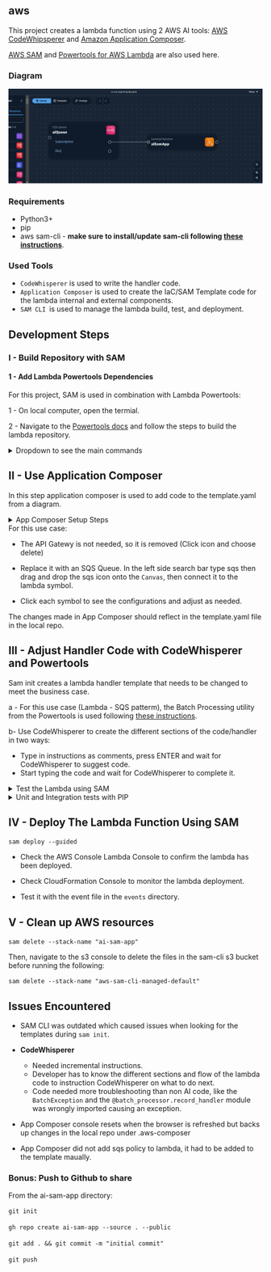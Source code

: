 ## aws

This project creates a lambda function using 2 AWS AI tools: [AWS CodeWhipsperer](https://docs.aws.amazon.com/codewhisperer/latest/userguide/what-is-cwspr.html) and [Amazon Application Composer](https://aws.amazon.com/application-composer/).

[AWS SAM](https://docs.aws.amazon.com/serverless-application-model/latest/developerguide/what-is-sam.html) and [Powertools for AWS Lambda](https://docs.powertools.aws.dev/lambda/python/latest/) are also used here.

### Diagram

![image](ai-sam-app.png)

### Requirements
- Python3+
- pip
- aws sam-cli - **make sure to install/update sam-cli following [these instructions](https://docs.aws.amazon.com/serverless-application-model/latest/developerguide/install-sam-cli.html#install-sam-cli-instructions)**.

### Used Tools
- `CodeWhisperer` is used to write the handler code.
- `Application Composer` is used to create the IaC/SAM Template code for the lambda internal and external components.
- `SAM CLI `is used to manage the lambda build, test, and deployment.

## Development Steps

### I - Build Repository with SAM
#### 1 - Add Lambda Powertools Dependencies
For this project, SAM is used in combination with Lambda Powertools:

1 - On local computer, open the termial.

2 - Navigate to the [Powertools docs](https://docs.powertools.aws.dev/lambda/python/latest/#quick-getting-started) and follow the steps to build the lambda repository.

<details>
<summary>Dropdown to see the main commands</summary>
<br>    

```
pip install "aws-lambda-powertools
```
```
pip install "aws-lambda-powertools[aws-sdk]
```
```
sam init --app-template hello-world-powertools-python --name sam-app --package-type Zip --runtime python3.11 --no-tracing
```
The above comands will build the repo with all the needed files and directories.
</details>

## II - Use Application Composer
In this step application composer is used to add code to the template.yaml from a diagram.
<details>
<summary>App Composer Setup Steps</summary>
<br>
a - Go to the Application Composer console in AWS 

b - Choose `Create New Project`

c - Go through the tutorial or skip it

d - In the top right corner, go to Menu -> Project Folder -> Choose the folder where SAM created the template. 

The template diagram should now be visible in the `Canvas` section of App Composer.
</details>
For this use case: 

- The API Gatewy is not needed, so it is removed (Click icon and choose delete)

- Replace it with an SQS Queue. In the left side search bar type sqs then drag and drop the sqs icon onto the `Canvas`, then connect it to the lambda symbol.

- Click each symbol to see the configurations and adjust as needed.

The changes made in App Composer should reflect in the template.yaml file in the local repo.

## III - Adjust Handler Code with CodeWhisperer and Powertools
Sam init creates a lambda handler template that needs to be changed to meet the business case.

a - For this use case (Lambda - SQS patterm), the Batch Processing utility from the Powertools is used following [these instructions](https://docs.powertools.aws.dev/lambda/python/latest/utilities/batch/#getting-started).

b- Use CodeWhisperer to create the different sections of the code/handler in two ways:
  - Type in instructions as comments, press ENTER and wait for CodeWhisperer to suggest code.
  - Start typing the code and wait for CodeWhisperer to complete it.

<details>

<summary>Test the Lambda using SAM</summary>
<br>

```
sam build
```

```
sam local invoke -e events/pokemon.json 
```
</details>

<details>
<summary>Unit and Integration tests with PIP</summary>
<br>

```bash
pip install -r tests/requirements.txt --user
# unit test
python -m pytest tests/unit -v

AWS_SAM_STACK_NAME="ai-sam-app" 
python -m pytest tests/integration -v
```
</details>

## IV - Deploy The Lambda Function Using SAM

```
sam deploy --guided
```
- Check the AWS Console Lambda Console to confirm the lambda has been deployed.

- Check CloudFormation Console to monitor the lambda deployment.

- Test it with the event file in the `events` directory.

## V - Clean up AWS resources

```
sam delete --stack-name "ai-sam-app"
```

Then, navigate to the s3 console to delete the files in the sam-cli s3 bucket before running the following:
```
sam delete --stack-name "aws-sam-cli-managed-default"
```

## Issues Encountered

- SAM CLI was outdated which caused issues when looking for the templates during `sam init`.

- **CodeWhisperer** 
    - Needed incremental instructions.
    - Developer has to know the different sections and flow of the lambda code to instruction CodeWhisperer on what to do next.
    - Code needed more troubleshooting than non AI code, like the `BatchException` and the `@batch_processor.record_handler` module was wrongly imported causing an exception.

- App Composer console resets when the browser is refreshed but backs up changes in the local repo under .aws-composer

- App Composer did not add sqs policy to lambda, it had to be added to the template maually.

### Bonus: Push to Github to share

From the ai-sam-app directory:

```
git init

gh repo create ai-sam-app --source . --public

git add . && git commit -m "initial commit"

git push
```